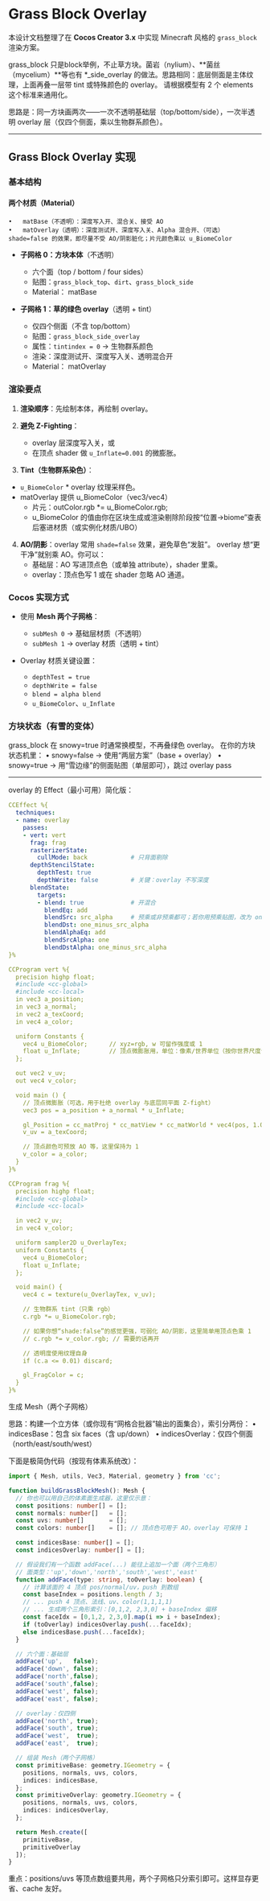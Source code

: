# Grass Block Overlay

本设计文档整理了在 **Cocos Creator 3.x** 中实现 Minecraft 风格的 `grass_block` 渲染方案。

grass_block 只是block举例，不止草方块。菌岩（nylium）、**菌丝（mycelium）**等也有 *_side_overlay 的做法。思路相同：底层侧面是主体纹理，上面再叠一层带 tint 或特殊颜色的 overlay。 请根据模型有 2 个 elements 这个标准来通用化。

思路是：同一方块画两次——一次不透明基础层（top/bottom/side），一次半透明 overlay 层（仅四个侧面，乘以生物群系颜色）。

---

## Grass Block Overlay 实现

### 基本结构

#### 两个材质（Material）

	•	matBase（不透明）：深度写入开、混合关、接受 AO
	•	matOverlay（透明）：深度测试开、深度写入关、Alpha 混合开、（可选）shade=false 的效果，即尽量不受 AO/阴影脏化；片元颜色乘以 u_BiomeColor


* **子网格 0：方块本体**（不透明）

  
  * 六个面（top / bottom / four sides）
  * 贴图：`grass_block_top`、`dirt`、`grass_block_side`
  * Material： matBase
  
* **子网格 1：草的绿色 overlay**（透明 + tint）

  * 仅四个侧面（不含 top/bottom）
  * 贴图：`grass_block_side_overlay`
  * 属性：`tintindex = 0` → 生物群系颜色
  * 渲染：深度测试开、深度写入关、透明混合开
  * Material： matOverlay

### 渲染要点

1. **渲染顺序**：先绘制本体，再绘制 overlay。
2. **避免 Z-Fighting**：

   * overlay 层深度写入关，或
   * 在顶点 shader 做 `u_Inflate=0.001` 的微膨胀。
3. **Tint（生物群系染色）**：

  * `u_BiomeColor` \* overlay 纹理采样色。
  *	matOverlay 提供 u_BiomeColor（vec3/vec4）
	*	片元：outColor.rgb *= u_BiomeColor.rgb;
	*	u_BiomeColor 的值由你在区块生成或渲染剔除阶段按“位置→biome”查表后塞进材质（或实例化材质/UBO）


4. **AO/阴影**：overlay 常用 `shade=false` 效果，避免草色“发脏”。
  overlay 想“更干净”就别乘 AO。你可以：
	*	基础层：AO 写进顶点色（或单独 attribute），shader 里乘。
	*	overlay：顶点色写 1 或在 shader 忽略 AO 通道。

### Cocos 实现方式

* 使用 **Mesh 两个子网格**：

  * `subMesh 0` → 基础层材质（不透明）
  * `subMesh 1` → overlay 材质（透明 + tint）
* Overlay 材质关键设置：

  * `depthTest = true`
  * `depthWrite = false`
  * `blend = alpha blend`
  * `u_BiomeColor`、`u_Inflate`



### 方块状态（有雪的变体）

grass_block 在 snowy=true 时通常换模型，不再叠绿色 overlay。
在你的方块状态机里：
	•	snowy=false → 使用“两层方案”（base + overlay）
	•	snowy=true → 用“雪边缘”的侧面贴图（单层即可），跳过 overlay pass

---

overlay 的 Effect（最小可用）简化版：
```yaml
CCEffect %{
  techniques:
  - name: overlay
    passes:
    - vert: vert
      frag: frag
      rasterizerState:
        cullMode: back            # 只背面剔除
      depthStencilState:
        depthTest: true
        depthWrite: false         # 关键：overlay 不写深度
      blendState:
        targets:
        - blend: true             # 开混合
          blendEq: add
          blendSrc: src_alpha     # 预乘或非预乘都可；若你用预乘贴图，改为 one, one_minus_src_alpha
          blendDst: one_minus_src_alpha
          blendAlphaEq: add
          blendSrcAlpha: one
          blendDstAlpha: one_minus_src_alpha
}%

CCProgram vert %{
  precision highp float;
  #include <cc-global>
  #include <cc-local>
  in vec3 a_position;
  in vec3 a_normal;
  in vec2 a_texCoord;
  in vec4 a_color;

  uniform Constants {
    vec4 u_BiomeColor;      // xyz=rgb, w 可留作强度或 1
    float u_Inflate;        // 顶点微膨胀用，单位：像素/世界单位（按你世界尺度调）
  };

  out vec2 v_uv;
  out vec4 v_color;

  void main () {
    // 顶点微膨胀（可选，用于杜绝 overlay 与底层同平面 Z-fight）
    vec3 pos = a_position + a_normal * u_Inflate;

    gl_Position = cc_matProj * cc_matView * cc_matWorld * vec4(pos, 1.0);
    v_uv = a_texCoord;

    // 顶点颜色可预放 AO 等，这里保持为 1
    v_color = a_color;
  }
}%

CCProgram frag %{
  precision highp float;
  #include <cc-global>
  #include <cc-local>

  in vec2 v_uv;
  in vec4 v_color;

  uniform sampler2D u_OverlayTex;
  uniform Constants {
    vec4 u_BiomeColor;
    float u_Inflate;
  };

  void main() {
    vec4 c = texture(u_OverlayTex, v_uv);

    // 生物群系 tint（只乘 rgb）
    c.rgb *= u_BiomeColor.rgb;

    // 如果你想“shade:false”的感觉更强，可弱化 AO/阴影，这里简单用顶点色乘 1
    // c.rgb *= v_color.rgb; // 需要的话再开

    // 透明度使用纹理自身
    if (c.a <= 0.01) discard;

    gl_FragColor = c;
  }
}%
```


生成 Mesh（两个子网格）

思路：构建一个立方体（或你现有“网格合批器”输出的面集合），索引分两份：
	•	indicesBase：包含 six faces（含 up/down）
	•	indicesOverlay：仅四个侧面（north/east/south/west）

下面是极简伪代码（按现有体素系统改）：
```ts
import { Mesh, utils, Vec3, Material, geometry } from 'cc';

function buildGrassBlockMesh(): Mesh {
  // 你也可以用自己的体素面生成器，这里仅示意：
  const positions: number[] = [];
  const normals: number[]   = [];
  const uvs: number[]       = [];
  const colors: number[]    = []; // 顶点色可用于 AO，overlay 可保持 1

  const indicesBase: number[] = [];
  const indicesOverlay: number[] = [];

  // 假设我们有一个函数 addFace(...) 能往上追加一个面（两个三角形）
  // 面类型：'up','down','north','south','west','east'
  function addFace(type: string, toOverlay: boolean) {
    // 计算该面的 4 顶点 pos/normal/uv，push 到数组
    const baseIndex = positions.length / 3;
    // ... push 4 顶点、法线、uv、color(1,1,1,1)
    // ... 生成两个三角形索引：[0,1,2, 2,3,0] + baseIndex 偏移
    const faceIdx = [0,1,2, 2,3,0].map(i => i + baseIndex);
    if (toOverlay) indicesOverlay.push(...faceIdx);
    else indicesBase.push(...faceIdx);
  }

  // 六个面：基础层
  addFace('up',   false);
  addFace('down', false);
  addFace('north',false);
  addFace('south',false);
  addFace('west', false);
  addFace('east', false);

  // overlay：仅四侧
  addFace('north', true);
  addFace('south', true);
  addFace('west',  true);
  addFace('east',  true);

  // 组装 Mesh（两个子网格）
  const primitiveBase: geometry.IGeometry = {
    positions, normals, uvs, colors,
    indices: indicesBase,
  };
  const primitiveOverlay: geometry.IGeometry = {
    positions, normals, uvs, colors,
    indices: indicesOverlay,
  };

  return Mesh.create([
    primitiveBase,
    primitiveOverlay
  ]);
}
```



重点：positions/uvs 等顶点数组要共用，两个子网格只分索引即可。这样显存更省、cache 友好。